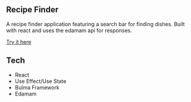 ## Recipe Finder

A recipe finder application featuring a search bar for finding dishes. Built with react and uses the edamam api for responses.

[Try it here](https://aqueous-brushlands-48290.herokuapp.com/)

## Tech

 - React
 - Use Effect/Use State
 - Bulma Framework
 - Edamam
